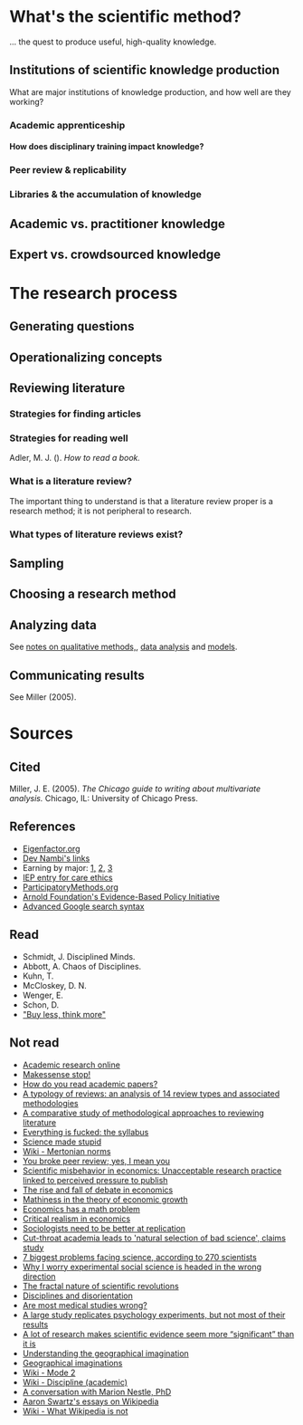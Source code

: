 
# What's the scientific method?

... the quest to produce useful, high-quality knowledge.

## Institutions of scientific knowledge production

What are major institutions of knowledge production, and how well are they working?

### Academic apprenticeship

#### How does disciplinary training impact knowledge?

### Peer review & replicability

### Libraries & the accumulation of knowledge

## Academic vs. practitioner knowledge

## Expert vs. crowdsourced knowledge



# The research process

## Generating questions

## Operationalizing concepts

## Reviewing literature

### Strategies for finding articles

### Strategies for reading well

Adler, M. J. (). _How to read a book._

### What is a literature review?

The important thing to understand is that a literature review proper is a research method; it is not peripheral to research.

### What types of literature reviews exist?



## Sampling

## Choosing a research method

## Analyzing data

See [notes on qualitative methods,](qualitative-methods.html), [data analysis](data-analysis.html) and [models](models.html).

## Communicating results

See Miller (2005).

    



# Sources

## Cited

Miller, J. E. (2005). _The Chicago guide to writing about multivariate analysis._ Chicago, IL: University of Chicago Press.

## References

- [Eigenfactor.org](http://eigenfactor.org/)
- [Dev Nambi's links](https://github.com/DevNambi/blog-drafts/blob/master/490%20-%20Science%20and%20Research.md)
- Earning by major: [1,](https://cew.georgetown.edu/cew-reports/whats-it-worth-the-economic-value-of-college-majors/) [2,](http://www.hamiltonproject.org/charts/career_earnings_by_college_major/) [3](http://www.payscale.com/college-salary-report/majors-that-pay-you-back)
- [IEP entry for care ethics](http://www.iep.utm.edu/care-eth/)
- [ParticipatoryMethods.org](http://www.participatorymethods.org/)
- [Arnold Foundation's Evidence-Based Policy Initiative](http://www.arnoldfoundation.org/initiative/evidence-based-policy-innovation/)
- [Advanced Google search syntax](http://www.cpcstrategy.com/blog/2014/10/advanced-google-search-tips-infographic/)

## Read

- Schmidt, J. Disciplined Minds.
- Abbott, A. Chaos of Disciplines.
- Kuhn, T.
- McCloskey, D. N. 
- Wenger, E.
- Schon, D.
- ["Buy less, think more"](https://storify.com/afg85/applying-critical-thinking-to-your-critical-readin)

## Not read

- [Academic research online](http://www.onlinecolleges.net/for-students/online-academic-research/)
- [Makessense stop!](http://crookedtimber.org/2014/05/13/makessense-stop/)
- [How do you read academic papers?](https://news.ycombinator.com/item?id=9245467)
- [A typology of reviews: an analysis of 14 review types and associated methodologies](http://onlinelibrary.wiley.com/doi/10.1111/j.1471-1842.2009.00848.x/pdf)
- [A comparative study of methodological approaches to reviewing literature](https://www.heacademy.ac.uk/system/files/resources/comparativestudy_0.pdf)
- [Everything is fucked: the syllabus](https://hardsci.wordpress.com/2016/08/11/everything-is-fucked-the-syllabus/)
- [Science made stupid](http://www.besse.at/sms/smsintro.html)
- [Wiki - Mertonian norms](https://en.wikipedia.org/wiki/Mertonian_norms)
- [You broke peer review; yes, I mean you](https://codeandculture.wordpress.com/2013/11/18/youbrokepeerreview/)
- [Scientific misbehavior in economics: Unacceptable research practice linked to perceived pressure to publish](http://blogs.lse.ac.uk/impactofsocialsciences/2014/07/23/scientific-misbehavior-in-economics/)
- [The rise and fall of debate in economics](http://www.joefrancis.info/economics-debate/)
- [Mathiness in the theory of economic growth](https://www.aeaweb.org/articles?id=10.1257/aer.p20151066)
- [Economics has a math problem](https://www.bloomberg.com/view/articles/2015-09-01/economics-has-a-math-problem)
- [Critical realism in economics](https://www.youtube.com/watch?v=ZHAxdJ-qs7s&amp;feature=youtu.be)
- [Sociologists need to be better at replication](https://orgtheory.wordpress.com/2015/08/11/sociologists-need-to-be-better-at-replication-a-guest-post-by-cristobal-young/)
- [Cut-throat academia leads to 'natural selection of bad science', claims study](https://www.theguardian.com/science/2016/sep/21/cut-throat-academia-leads-to-natural-selection-of-bad-science-claims-study?CMP=twt_gu)
- [7 biggest problems facing science, according to 270 scientists](http://www.vox.com/2016/7/14/12016710/science-challeges-research-funding-peer-review-process?linkId=27003407)
- [Why I worry experimental social science is headed in the wrong direction](http://chrisblattman.com/2015/12/07/if-you-run-field-experiments-this-might-be-paper-that-will-make-it-harder-to-publish-your-work-in-a-few-years/)
- [The fractal nature of scientific revolutions](http://andrewgelman.com/2005/05/20/selfsimilarity/)
- [Disciplines and disorientation](http://www.crassh.cam.ac.uk/gallery/video/simon-schaffer-disciplines-and-disorientation)
- [Are most medical studies wrong?](http://theness.com/neurologicablog/index.php/are-most-medical-studies-wrong/)
- [A large study replicates psychology experiments, but not most of their results](http://www.economist.com/news/science-and-technology/21662619-large-study-replicates-psychology-experiments-not-most-their-results-try?fsrc=scn/tw/te/bl/ed/tryagain)
- [A lot of research makes scientific evidence seem more “significant” than it is](https://www.painscience.com/articles/statistical-significance.php)
- [Understanding the geographical imagination](http://jgieseking.org/understanding-the-geographical-imagination/)
- [Geographical imaginations](http://territorialmasquerades.net/geographical-imaginations/)
- [Wiki - Mode 2](https://en.wikipedia.org/wiki/Mode_2)
- [Wiki - Discipline (academic)<br>](https://en.wikipedia.org/wiki/Discipline_(academia))
- [A conversation with Marion Nestle, PhD](http://defendingscience.org/conversation-marion-nestle-phd)
- [Aaron Swartz's essays on Wikipedia](http://www.aaronsw.com/weblog/wikiroads)
- [Wiki - What Wikipedia is not](https://en.wikipedia.org/wiki/Wikipedia:What_Wikipedia_is_not)

